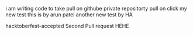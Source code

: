 
i am writing code to take pull on githube private repositorty pull on click
my new test
this is by arun patel
another new test by HA


hacktoberfest-accepted
Second Pull request HEHE

